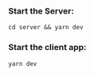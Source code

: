 ### Start the Server:
```shell
cd server && yarn dev
```
### Start the client app:
```shell
yarn dev
```
